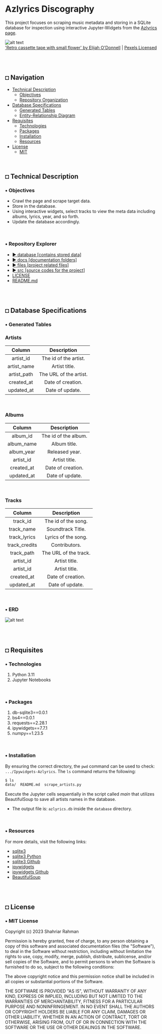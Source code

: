 # Azlyrics Discography
This project focuses on scraping music metadata and storing in a SQLite database for inspection using interactive Jupyter-Widgets from the [Azlyrics page](https://azlyrics.com/).

![alt text](https://github.com/shahriar-rahman/Ipywidgets-Azlyrics/blob/master/files/img/bg.jpg)\
['Retro cassette tape with small flower' by Elijah O'Donnell](https://www.pexels.com/photo/retro-cassette-tape-with-small-flower-5588391/)  |  [Pexels Licensed](https://www.pexels.com/)

</br></br>

## ◘ Navigation
- [Technical Description](#-technical-description)
  - [Objectives](#-objectives)
  - [Repository Organization](#-repository-organization)
- [Database Specifications](#-database-specifications)
  - [Generated Tables](#-generated-tables)
  - [Entity-Relationship Diagram](#-erd)
- [Requisites](#-requisites)
  - [Technologies](#-technologies)
  - [Packages](#-packages)
  - [Installation](#-installation)
  - [Resources](#-resources)
- [License](#-license)
  - [MIT](#-mit-license)
  
</br>

## ◘ Technical Description

### • Objectives
* Crawl the page and scrape target data.
* Store in the database.
* Using interactive widgets, select tracks to view the meta data including albums, lyrics, year, and so forth.
* Update the database accordingly.

</br>

### • Repository Explorer
- [► database [contains stored data]](./database)
- [► docs [documentation folders]](./docs)
- [► files [project related files]](./files)
- [► src [source codes for the project]](./src)
- [LICENSE](./LICENSE)
- [README.md](./README.md)

</br></br>

## ◘ Database Specifications
### • Generated Tables
### Artists
| Column | Description |
| :-: | :-: |
| artist_id | The id of the artist. |
| artist_name | Artist title. |
| artist_path | The URL of the artist. |
| created_at | Date of creation. |
| updated_at | Date of update. |

</br>

### Albums
|Column|Description|
| :-: | :-: |
| album_id | The id of the album. |
| album_name | Album title. |
| album_year | Released year. |
| artist_id | Artist title. |
| created_at | Date of creation. |
| updated_at | Date of update. |

</br>

### Tracks
|Column|Description|
| :-: | :-: |
| track_id | The id of the song. |
| track_name | Soundtrack Title. |
| track_lyrics | Lyrics of the song. |
| track_credits | Contributors. |
| track_path | The URL of the track. |
| artist_id | Artist title. |
| artist_id | Artist title. |
| created_at | Date of creation. |
| updated_at | Date of update. |

</br>

### • ERD
![alt text](https://github.com/shahriar-rahman/Ipywidgets-Azlyrics/blob/master/files/ERD/ERD_azlyrics.png)


</br></br>

## ◘ Requisites

### • Technologies
1. Python 3.11
2. Jupyter Notebooks

<br/>

### • Packages
1. db-sqlite3==0.0.1
2. bs4==0.0.1
3. requests==2.28.1
4. ipywidgets==7.7.1
5. numpy==1.23.5

</br>

### • Installation
By ensuring the correct directory, the `pwd` command can be used to check: `.../Ipywidgets-Azlyrics`.
The `ls` command returns the following:

```bash
$ ls                          
data/  README.md  scrape_artists.py                
```

Execute the Jupyter cells sequentially in the script called *main* that utilizes BeautifulSoup to save all artists names in the database.
   * The output file is: `azlyrics.db` inside the `database` directory.

</br>

### • Resources
For more details, visit the following links:
* [sqlite3](https://www.sqlite.org/index.html)
* [sqlite3 Python](https://docs.python.org/3/library/sqlite3.html)
* [sqlite3 Github](https://github.com/sqlite/sqlite)
* [ipywidgets](https://ipywidgets.readthedocs.io/en/stable/)
* [ipywidgets Github](https://github.com/jupyter-widgets/ipywidgets)
* [BeautifulSoup](https://pypi.org/project/beautifulsoup4/)

<br/><br/>

## ◘ License
### • MIT License
Copyright (c) 2023 Shahriar Rahman

Permission is hereby granted, free of charge, to any person obtaining a copy of this software and associated documentation files (the "Software"), to deal in the Software without restriction, including without limitation the rights to use, copy, modify, merge, publish, distribute, sublicense, and/or sell copies of the Software, and to permit persons to whom the Software is furnished to do so, subject to the following conditions:

The above copyright notice and this permission notice shall be included in all copies or substantial portions of the Software.

THE SOFTWARE IS PROVIDED "AS IS", WITHOUT WARRANTY OF ANY KIND, EXPRESS OR IMPLIED, INCLUDING BUT NOT LIMITED TO THE WARRANTIES OF MERCHANTABILITY, FITNESS FOR A PARTICULAR PURPOSE AND NONINFRINGEMENT. IN NO EVENT SHALL THE AUTHORS OR COPYRIGHT HOLDERS BE LIABLE FOR ANY CLAIM, DAMAGES OR OTHER LIABILITY, WHETHER IN AN ACTION OF CONTRACT, TORT OR OTHERWISE, ARISING FROM, OUT OF OR IN CONNECTION WITH THE SOFTWARE OR THE USE OR OTHER DEALINGS IN THE SOFTWARE.
</br>

</br>
